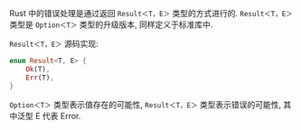 
Rust 中的错误处理是通过返回 `Result＜T，E＞` 类型的方式进行的. `Result＜T，E＞` 类型是 `Option＜T＞` 类型的升级版本, 同样定义于标准库中.

`Result＜T，E＞` 源码实现:

```rust
enum Result<T, E> {
	Ok(T),
	Err(T),
}
```

`Option＜T＞` 类型表示值存在的可能性, `Result＜T，E＞` 类型表示错误的可能性, 其中泛型 E 代表 Error.

```rust

```

